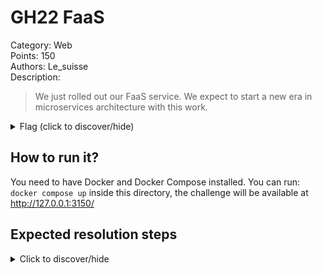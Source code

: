 # GH22 FaaS
Category: Web  
Points: 150  
Authors: Le_suisse  
Description:
> We just rolled out our FaaS service. We expect to start a new era in microservices architecture with this work.

<details>
    <summary>Flag (click to discover/hide)</summary>
    <p>GH22{broken_💩_restrictions}</p>
</details>

## How to run it?
You need to have Docker and Docker Compose installed.
You can run: ``docker compose up`` inside this directory, the challenge will
be available at http://127.0.0.1:3150/

## Expected resolution steps
<details>
    <summary>Click to discover/hide</summary>

    The endpoint `POST /compute_file` is a bit too permissive and allow to access more files than absolutely required.

    
</details>
